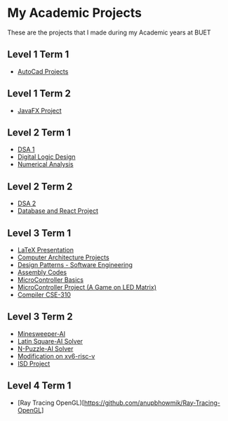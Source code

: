 # My Academic Projects
These are the projects that I made during my Academic years at BUET

## Level 1 Term 1
- [AutoCad Projects](https://github.com/Anupznk/AutoCad-Projects)

## Level 1 Term 2
- [JavaFX Project](https://github.com/Anupznk/JavaFX-Project-Car-Dealership)

## Level 2 Term 1
- [DSA 1](https://github.com/Anupznk/DSA-1-CSE-204)
- [Digital Logic Design](https://github.com/Anupznk/Digital-Logic-Design-CSE-206)
- [Numerical Analysis](https://github.com/Anupznk/Numerical-Analysis-CSE-218)

## Level 2 Term 2
- [DSA 2](https://github.com/Anupznk/DSA-2-CSE-208)
- [Database and React Project](https://github.com/Anupznk/BrightMate-Library-Database-Project)

## Level 3 Term 1
- [LaTeX Presentation](https://github.com/Anupznk/LaTeX-CSE-300/tree/main)
- [Computer Architecture Projects](https://github.com/Anupznk/Computer-Architecture-CSE-306)
- [Design Patterns - Software Engineering](https://github.com/anupbhowmik/Design-Patterns-Software-Engineering)
- [Assembly Codes](https://github.com/Anupznk/Assembly-Codes-CSE-316/tree/master)
- [MicroController Basics](https://github.com/Anupznk/MicroController-Projects-Basics/tree/master)
- [MicroController Project (A Game on LED Matrix)](https://github.com/Anupznk/Space-Attack-CSE-316-Project/tree/master)
- [Compiler CSE-310](https://github.com/Anupznk/Compiler-CSE-310)

## Level 3 Term 2
- [Minesweeper-AI](https://github.com/anupbhowmik/Minesweeper-AI)
- [Latin Square-AI Solver](https://github.com/anupbhowmik/Constraint-Satisfaction-Problem-AI)
- [N-Puzzle-AI Solver](https://github.com/anupbhowmik/N-Puzzle-AI-Solution)
- [Modification on xv6-risc-v](https://github.com/anupbhowmik/Trace-and-Sysinfo-on-Xv6-for-RISC-V)
- [ISD Project](https://github.com/anupbhowmik/Creative-Production-Management-SWE)

## Level 4 Term 1
- [Ray Tracing OpenGL)[https://github.com/anupbhowmik/Ray-Tracing-OpenGL]
